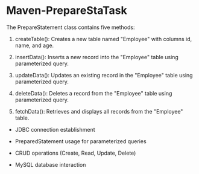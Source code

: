 # Maven-PrepareStaTask

The PrepareStatement class contains five methods:

1. createTable(): Creates a new table named "Employee" with columns id, name, and age.

2. insertData(): Inserts a new record into the "Employee" table using parameterized query.

3. updateData(): Updates an existing record in the "Employee" table using parameterized query.

4. deleteData(): Deletes a record from the "Employee" table using parameterized query.

5. fetchData(): Retrieves and displays all records from the "Employee" table.

- JDBC connection establishment

- PreparedStatement usage for parameterized queries

- CRUD operations (Create, Read, Update, Delete)

- MySQL database interaction
